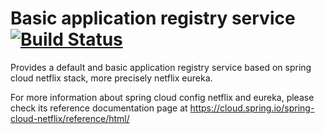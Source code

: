 # Basic application registry service [![Build Status](https://travis-ci.org/chrisgrollier/msi-registry.svg?branch=master)](https://travis-ci.org/chrisgrollier/msi-registry)
Provides a default and basic application registry service based on spring cloud netflix stack, more precisely netflix eureka.

For more information about spring cloud config netflix and eureka, please check its reference documentation page at https://cloud.spring.io/spring-cloud-netflix/reference/html/
